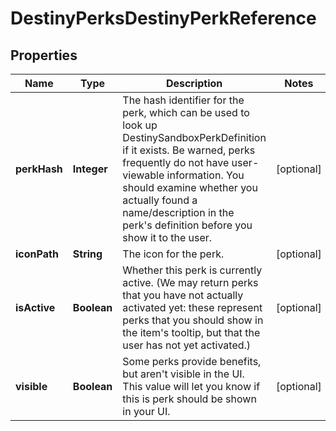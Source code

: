 
# DestinyPerksDestinyPerkReference

## Properties
Name | Type | Description | Notes
------------ | ------------- | ------------- | -------------
**perkHash** | **Integer** | The hash identifier for the perk, which can be used to look up DestinySandboxPerkDefinition if it exists. Be warned, perks frequently do not have user-viewable information. You should examine whether you actually found a name/description in the perk&#39;s definition before you show it to the user. |  [optional]
**iconPath** | **String** | The icon for the perk. |  [optional]
**isActive** | **Boolean** | Whether this perk is currently active. (We may return perks that you have not actually activated yet: these represent perks that you should show in the item&#39;s tooltip, but that the user has not yet activated.) |  [optional]
**visible** | **Boolean** | Some perks provide benefits, but aren&#39;t visible in the UI. This value will let you know if this is perk should be shown in your UI. |  [optional]



